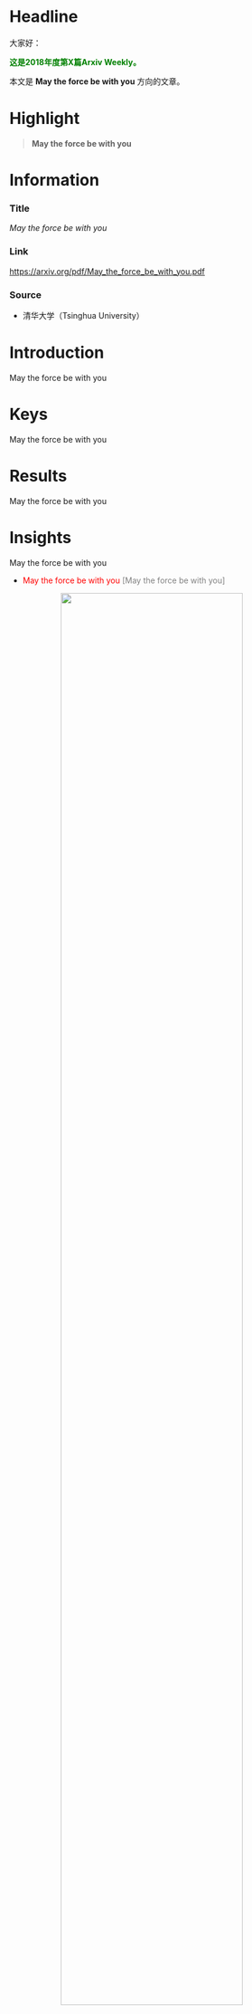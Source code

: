# Headline

大家好：

 <b><span style="color:green">这是2018年度第X篇Arxiv Weekly。</span> </b>

本文是 __May the force be with you__ 方向的文章。

# Highlight

> __May the force be with you__

# Information

### Title
_May the force be with you_

### Link
https://arxiv.org/pdf/May_the_force_be_with_you.pdf

### Source

- 清华大学（Tsinghua University）

# Introduction

May the force be with you

# Keys

May the force be with you

# Results

May the force be with you

# Insights

May the force be with you

-  <span style="color:red">May the force be with you</span> <span style="color:grey">[May the force be with you]</span>

<center><img src="./001_01.png?raw=true" width = "80%" /></center>